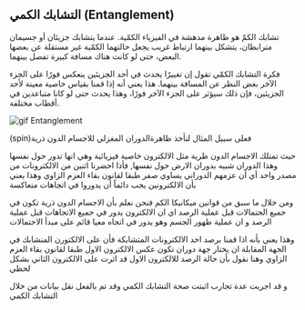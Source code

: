 ## التشابك الكمي  (Entanglement)

تشابك الكمّ هو ظاهرة مدهشة في الفيزياء الكمّية. عندما يتشابك جزيئان أو جسيمان مترابطان، يتشكل بينهما ارتباط غريب يجعل حالتهما الكمّية غير مستقلة عن بعضها البعض، حتى لو كانت هناك مسافة كبيرة تفصل بينهما.

فكرة التشابك الكمّي تقول إن تغييرًا يحدث في أحد الجزيئين ينعكس فورًا على الجزء الآخر بغض النظر عن المسافة بينهما. هذا يعني أنه إذا قمنا بقياس خاصية معينة لأحد الجزيئين، فإن ذلك سيؤثر على الجزء الآخر فورًا، وهذا يحدث حتى لو كانا متباعدين في أقطاب مختلفة.


<!-- we need more information about Entanglement -->

![gif Entanglement ](~/images/entanglment.gif) 

(spin)فعلى سبيل المثال لنأخذ ظاهرةالدوران المغزلي للاجسام الدون ذرية

حيث تمتلك الاجسام الدون ظرية مثل الالكترون خاصية فيزيائية وهي انها تدور حول نفسها وهذا الدوران شبيه بدوران الارض حول نفسها, فأذا احضرنا اثنين من الالكترونات من مصدر واحد أي أن عزمهم الدوراني يساوي صفر طبقا لقانون بقاء العزم الزاوي وهذا يعني بأن الالكترونين يجب دائماً أن يدوروا في اتجاهات متعاكسة

ومن خلال ما سبق من قوانين ميكانيكا الكم فنحن نعلم بأن الاجسام الدون ذرية تكون في جميع الحتمالات قبل عملية الرصد اي ان الالكترون يدور في جميع الاتجاهات قبل عملية الرصد و ان عملية ظهور الجسم وهو يدور في اتجاه معيا قائم على مبدأ الاحتمالات  

 وهذا يعني بأنه اذا قمنا برصد احد الالكترونات المتشابكة فأن على الالكتورن المنشابك في الجهة المقابلة ان يختار جهة دوران تكون عكس الالكترون الاول طبقا لقانون بقاء العزم الزاوي وهنا نقول بأن حالة الرصد للالكترون الاول قد اثرت على الالكترون الثاني بشكل لحظي 

و قد اجريت عدة تجارب اثبتت صحة التشابك الكمي وقد تم بالفعل نقل بيانات من خلال التشابك الكمي
